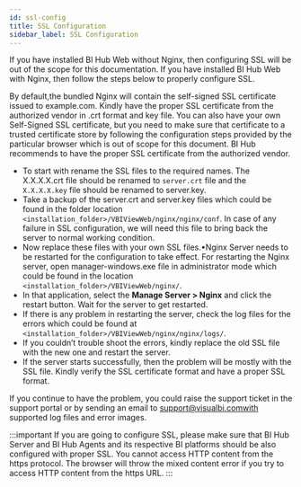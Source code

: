 ```yaml
---
id: ssl-config
title: SSL Configuration
sidebar_label: SSL Configuration
---
```


If you have installed BI Hub Web without Nginx, then configuring SSL will be out of the scope for this documentation. If you have installed BI Hub Web with Nginx, then follow the steps below to properly configure SSL.

By default,the bundled Nginx will contain the self-signed SSL certificate issued to example.com. Kindly have the proper SSL certificate from the authorized vendor in .crt format and key file. You can also have your own Self-Signed SSL certificate, but you need to make sure that certificate to a trusted certificate store by following the configuration steps provided by the particular browser which is out of scope for this document. BI Hub recommends to have the proper SSL certificate from the authorized vendor.

* To start with rename the SSL files to the required names. The X.X.X.X.crt file should be renamed to `server.crt` file and the `X.X.X.X.key` file should be renamed to server.key.
* Take a backup of the server.crt and server.key files which could be found in the folder location `<installation_folder>/VBIViewWeb/nginx/nginx/conf`. In case of any failure in SSL configuration, we will need this file to bring back the server to normal working condition.
* Now replace these files with your own SSL files.•Nginx Server needs to be restarted for the configuration to take effect. For restarting the Nginx server, open manager-windows.exe file in administrator mode which could be found in the location `<installation_folder>/VBIViewWeb/nginx/`.
* In that application, select the **Manage Server > Nginx** and click the restart button. Wait for the server to get restarted.
* If there is any problem in restarting the server, check the log files for the errors which could be found at `<installation_folder>/VBIViewWeb/nginx/nginx/logs/`.
* If you couldn’t trouble shoot the errors, kindly replace the old SSL file with the new one and restart the server.
* If the server starts successfully, then the problem will be mostly with the SSL file. Kindly verify the SSL certificate format and have a proper SSL format.

If you continue to have the problem, you could raise the support ticket in the support portal or by sending an email to support@visualbi.comwith supported log files and error images.

:::important
If you are going to configure SSL, please make sure that BI Hub Server and BI Hub Agents and its respective BI platforms should be also configured with proper SSL. You cannot access HTTP content from the https protocol. The browser will throw the mixed content error if you try to access HTTP content from the https URL.
:::